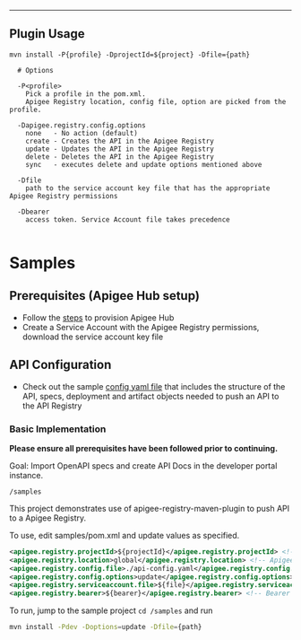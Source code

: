 ------------
Plugin Usage
------------
```
mvn install -P{profile} -DprojectId=${project} -Dfile={path}

  # Options

  -P<profile>
    Pick a profile in the pom.xml.
    Apigee Registry location, config file, option are picked from the profile.

  -Dapigee.registry.config.options
    none   - No action (default)
    create - Creates the API in the Apigee Registry
    update - Updates the API in the Apigee Registry
    delete - Deletes the API in the Apigee Registry
    sync   - executes delete and update options mentioned above
    
  -Dfile
  	path to the service account key file that has the appropriate Apigee Registry permissions
  
  -Dbearer
  	access token. Service Account file takes precedence
    
```


# Samples

## Prerequisites (Apigee Hub setup)
- Follow the [steps](https://cloud.google.com/apigee/docs/api-hub/get-started-api-hub) to provision Apigee Hub
- Create a Service Account with the Apigee Registry permissions, download the service account key file

## API Configuration

- Check out the sample [config yaml file](./api-config.yaml) that includes the structure of the API, specs, deployment and artifact objects needed to push an API to the API Registry


### Basic Implementation

**Please ensure all prerequisites have been followed prior to continuing.**

Goal: Import OpenAPI specs and create API Docs in the developer portal instance.

```
/samples
```

This project demonstrates use of apigee-registry-maven-plugin to push API to a Apigee Registry. 

To use, edit samples/pom.xml and update values as specified.

```xml
<apigee.registry.projectId>${projectId}</apigee.registry.projectId> <!-- GCP Project ID where Apigee Registry is provisioned -->
<apigee.registry.location>global</apigee.registry.location> <!-- Apigee Registry location. Default is global -->
<apigee.registry.config.file>./api-config.yaml</apigee.registry.config.file> <!-- Path to the API configuration yaml-->
<apigee.registry.config.options>update</apigee.registry.config.options> <!-- Options like none, create, update, delete, sync. Default is none-->
<apigee.registry.serviceaccount.file>${file}</apigee.registry.serviceaccount.file> <!-- Service Account File. Use this or "apigee.registry.bearer". Service Account takes precedence -->
<apigee.registry.bearer>${bearer}</apigee.registry.bearer> <!-- Bearer Token. Use this or  "apigee.registry.serviceaccount.file" -->
```

To run, jump to the sample project `cd /samples` and run 

```bash
mvn install -Pdev -Doptions=update -Dfile={path}
```
